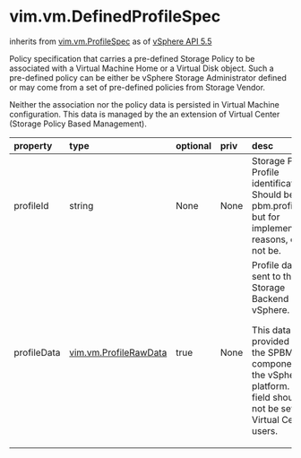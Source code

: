 vim.vm.DefinedProfileSpec
=========================
inherits from [vim.vm.ProfileSpec](docs/vim.vm.ProfileSpec.md)
as of [vSphere API 5.5](vim.version.md#vim.version.version9)


Policy specification that carries a pre-defined Storage Policy to be associated   with a Virtual Machine Home or a Virtual Disk object. Such a pre-defined   policy can be either be vSphere Storage Administrator defined or may come   from a set of pre-defined policies from Storage Vendor.    <p>   Neither the association nor the policy data is persisted in Virtual Machine   configuration. This data is managed by the an extension of Virtual Center   (Storage Policy Based Management).   <p>

| property | type | optional | priv | desc |
|:---------|:-----|:---------|:-----|:-----|
| profileId | string | None | None | Storage Policy Profile identification - Should be  pbm.profileId but for implementation reasons, could not be. |
| profileData | [vim.vm.ProfileRawData](vim.vm.ProfileRawData.md "vim.vm.ProfileRawData") | true | None | Profile data sent to the Storage Backend by vSphere.   <p>   This data is provided by the SPBM component of the vSphere platform.   This field should not be set by Virtual Center users. |


